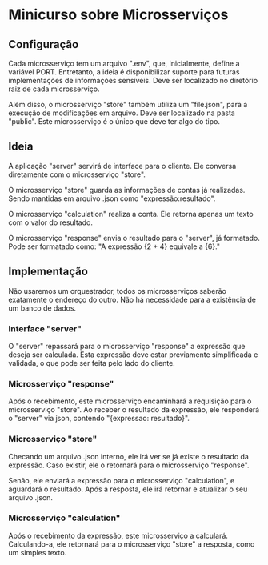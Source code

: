 # Minicurso sobre Microsserviços

## Configuração

Cada microsserviço tem um arquivo ".env", que, inicialmente, define a variável PORT.
Entretanto, a ideia é disponibilizar suporte para futuras implementações de informações sensíveis.
Deve ser localizado no diretório raiz de cada microsserviço.

Além disso, o microsserviço "store" também utiliza um "file.json", para a execução de modificações em arquivo.
Deve ser localizado na pasta "public". Este microsserviço é o único que deve ter algo do tipo.

## Ideia

A aplicação "server" servirá de interface para o cliente.
Ele conversa diretamente com o microsserviço "store".

O microsserviço "store" guarda as informações de contas já realizadas.
Sendo mantidas em arquivo .json como "expressão:resultado".

O microsserviço "calculation" realiza a conta.
Ele retorna apenas um texto com o valor do resultado.

O microsserviço "response" envia o resultado para o "server", já formatado.
Pode ser formatado como: "A expressão {2 + 4} equivale a {6}."

## Implementação

Não usaremos um orquestrador, todos os microsserviços saberão exatamente o endereço do outro.
Não há necessidade para a existência de um banco de dados.

### Interface "server"

O "server" repassará para o microsserviço "response" a expressão que deseja ser calculada.
Esta expressão deve estar previamente simplificada e validada, o que pode ser feita pelo lado do cliente.

### Microsserviço "response"

Após o recebimento, este microsserviço encaminhará a requisição para o microsserviço "store".
Ao receber o resultado da expressão, ele responderá o "server" via json, contendo "{expressao: resultado}".

### Microsserviço "store"

Checando um arquivo .json interno, ele irá ver se já existe o resultado da expressão.
Caso existir, ele o retornará para o microsserviço "response".

Senão, ele enviará a expressão para o microsserviço "calculation", e aguardará o resultado.
Após a resposta, ele irá retornar e atualizar o seu arquivo .json.

### Microsserviço "calculation"

Após o recebimento da expressão, este microsserviço a calculará.
Calculando-a, ele retornará para o microsserviço "store" a resposta, como um simples texto.
